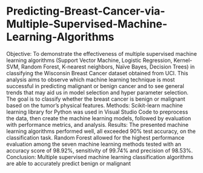 # Predicting-Breast-Cancer-via-Multiple-Supervised-Machine-Learning-Algorithms

Objective: To demonstrate the effectiveness of multiple supervised machine learning algorithms (Support Vector Machine, Logistic Regression, Kernel-SVM, Random Forest, K-nearest neighbors, Naïve Bayes, Decision Trees) in classifying the Wisconsin Breast Cancer dataset obtained from UCI. This analysis aims to observe which machine learning technique is most successful in predicting malignant or benign cancer and to see general trends that may aid us in model selection and hyper parameter selection. The goal is to classify whether the breast cancer is benign or malignant based on the tumor’s physical features.
Methods: Scikit-learn machine learning library for Python was used in Visual Studio Code to preprocess the data, then create the machine learning models, followed by evaluation with performance metrics, and analysis.
Results: The presented machine learning algorithms performed well, all exceeded 90% test accuracy, on the classification task. Random Forest allowed for the highest performance evaluation among the seven machine learning methods tested with an accuracy score of 98.92%, sensitivity of 99.74% and precision of 98.53%.
Conclusion: Multiple supervised machine learning classification algorithms are able to accurately predict benign or malignant
